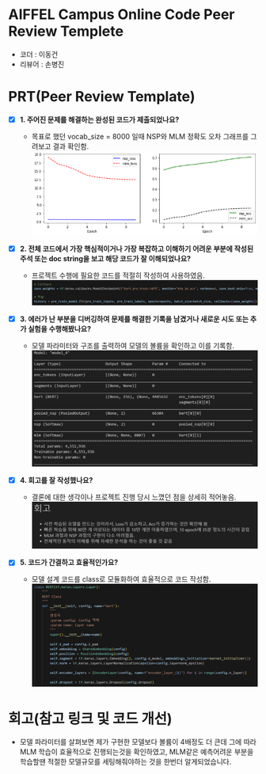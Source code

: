 # AIFFEL Campus Online Code Peer Review Templete
- 코더 : 이동건
- 리뷰어 : 손병진


# PRT(Peer Review Template)
- [x]  **1. 주어진 문제를 해결하는 완성된 코드가 제출되었나요?**
    - 목표로 했던 vocab_size = 8000 일때 NSP와 MLM 정확도 오차 그래프를 그려보고 결과 확인함.
        ![alt text](screenshot/image.png)
    
- [x]  **2. 전체 코드에서 가장 핵심적이거나 가장 복잡하고 이해하기 어려운 부분에 작성된 
주석 또는 doc string을 보고 해당 코드가 잘 이해되었나요?**
    - 프로젝트 수행에 필요한 코드를 적절히 작성하여 사용하였음.
        ![alt text](screenshot/image-1.png)
        
- [x]  **3. 에러가 난 부분을 디버깅하여 문제를 해결한 기록을 남겼거나
새로운 시도 또는 추가 실험을 수행해봤나요?**
    - 모델 파라미터와 구조를 출력하여 모델의 볼륨을 확인하고 이를 기록함.
        ![alt text](screenshot/image-2.png)
        
- [x]  **4. 회고를 잘 작성했나요?**
    - 결론에 대한 생각이나 프로젝트 진행 당시 느꼈던 점을 상세히 적어놓음.
        ![alt text](screenshot/image-3.png)
        
- [x]  **5. 코드가 간결하고 효율적인가요?**
    - 모델 설계 코드를 class로 모듈화하여 효율적으로 코드 작성함.
        ![alt text](screenshot/image-4.png)


# 회고(참고 링크 및 코드 개선)
- 모델 파라미터를 살펴보면 제가 구현한 모델보다 볼륨이 4배정도 더 큰데 그에 따라 MLM 학습이 효율적으로 진행되는것을 확인하였고, MLM같은 예측어려운 부분을 학습할땐 적절한 모델규모를 세팅해줘야하는 것을 한번더 알게되었습니다.

